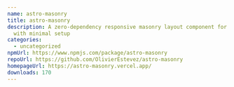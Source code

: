 ```yaml
---
name: astro-masonry
title: astro-masonry
description: A zero-dependency responsive masonry layout component for Astro
  with minimal setup
categories:
  - uncategorized
npmUrl: https://www.npmjs.com/package/astro-masonry
repoUrl: https://github.com/OlivierEstevez/astro-masonry
homepageUrl: https://astro-masonry.vercel.app/
downloads: 170
---
```

